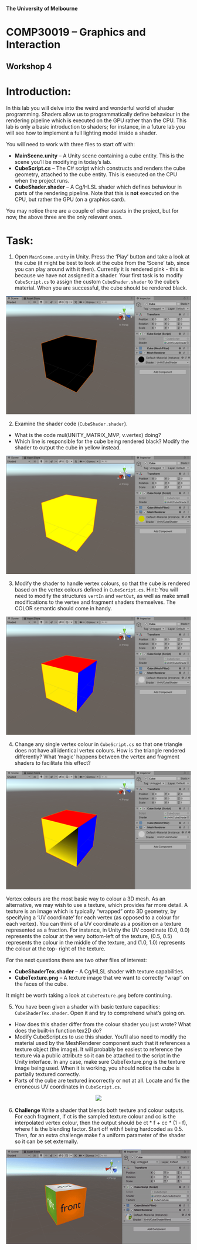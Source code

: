 **The University of Melbourne**
# COMP30019 – Graphics and Interaction

## Workshop 4


# Introduction:

In this lab you will delve into the weird and wonderful world of shader programming. Shaders allow us to programmatically define behaviour in the rendering pipeline which is executed on the GPU rather than the CPU. This lab is only a basic introduction to shaders; for instance, in a future lab you will see how to implement a full lighting model inside a shader.

You will need to work with three files to start off with:
* **MainScene.unity** – A Unity scene containing a cube entity. This is the scene you’ll be modifying in today’s lab.
* **CubeScript.cs** – The C# script which constructs and renders the cube geometry, attached to the cube entity. This is executed on the CPU when the project runs.
* **CubeShader.shader** – A Cg/HLSL shader which defines behaviour in parts of the rendering pipeline. Note that this is **not** executed on the CPU, but rather the GPU (on a graphics card).

You may notice there are a couple of other assets in the project, but for now, the above three are the only relevant ones.

# Task:

1. Open `MainScene.unity` in Unity. Press the ‘Play’ button and take a look at the cube (it might be best to look at the cube from the ‘Scene’ tab, since you can play around with it then). Currently it is rendered pink - this is because we have not assigned it a shader. Your first task is to modify `CubeScript.cs` to assign the custom `CubeShader.shader` to the cube’s material. When you are successful, the cube should be rendered black.

<p align="center">
  <img src="Gifs/1-Cube.png">
</p>

2. Examine the shader code (`CubeShader.shader`).
* What is the code mul(UNITY_MATRIX_MVP, v.vertex) doing?
* Which line is responsible for the cube being rendered black? Modify the shader to
output the cube in yellow instead.

<p align="center">
  <img src="Gifs/2-Cube.png">
</p>

3. Modify the shader to handle vertex colours, so that the cube is rendered based on the vertex
colours defined in `CubeScript.cs`. Hint: You will need to modify the structures `vertIn` and `vertOut`, as well as make small modifications to the vertex and fragment shaders themselves. The COLOR semantic should come in handy.

<p align="center">
  <img src="Gifs/3-Cube.png">
</p>

4. Change any single vertex colour in `CubeScript.cs` so that one triangle does not have all identical vertex colours. How is the triangle rendered differently? What ‘magic’ happens between the vertex and fragment shaders to facilitate this effect?

<p align="center">
  <img src="Gifs/4-Cube.png">
</p>


Vertex colours are the most basic way to colour a 3D mesh. As an alternative, we may wish to use a texture, which provides far more detail. A texture is an image which is typically “wrapped” onto 3D geometry, by specifying a ‘UV coordinate’ for each vertex (as opposed to a colour for each vertex). You can think of a UV coordinate as a position on a texture represented as a fraction. For instance, in Unity the UV coordinate (0.0, 0.0) represents the colour at the very bottom-left of the texture, (0.5, 0.5) represents the colour in the middle of the texture, and (1.0, 1.0) represents the colour at the top- right of the texture.

For the next questions there are two other files of interest:
* **CubeShaderTex.shader** – A Cg/HLSL shader with texture capabilities.
* **CubeTexture.png** – A texture image that we want to correctly “wrap” on the faces of the cube. 

It might be worth taking a look at `CubeTexture.png` before continuing.

5. You have been given a shader with basic texture capacities: `CubeShaderTex.shader`. Open it and try to comprehend what’s going on.
* How does this shader differ from the colour shader you just wrote? What does the built-in function tex2D do?
* Modify CubeScript.cs to use this shader. You’ll also need to modify the material used by the MeshRenderer component such that it references a texture object (the image). It will probably be easiest to reference the texture via a public attribute so it can be attached to the script in the Unity interface. In any case, make sure CubeTexture.png is the texture image being used. When it is working, you should notice the cube is partially textured correctly.
* Parts of the cube are textured incorrectly or not at all. Locate and fix the erroneous UV coordinates in `CubeScript.cs`.

<p align="center">
  <img src="Gifs/5-Texture.gif">
</p>

6. **Challenge** Write a shader that blends both texture and colour outputs. For each fragment, if ct is the sampled texture colour and cc is the interpolated vertex colour, then the output should be ct * f + cc * (1 - f), where f is the blending factor. Start off with f being hardcoded as 0.5. Then, for an extra challenge make f a uniform parameter of the shader so it can be set externally.

<p align="center">
  <img src="Gifs/6-Blend.gif">
</p>

